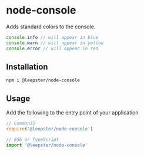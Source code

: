 # node-console

Adds standard colors to the console.

```javascript
console.info // will appear in blue
console.warn // will appear in yellow
console.error // will appear in red
```

## Installation

```
npm i @leepster/node-console
```

## Usage

Add the following to the entry point of your application

```javascript
// CommonJS
require('@leepster/node-console')
```

```javascript
// ES6 or TypeScript
import '@leepster/node-console'
```
